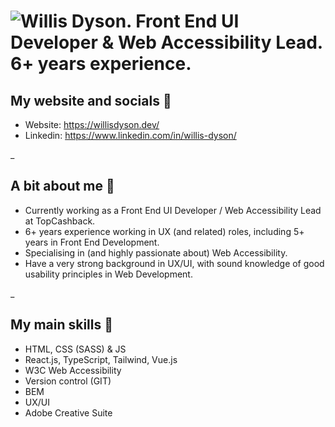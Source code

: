 # ![Willis Dyson. Front End UI Developer & Web Accessibility Lead. 6+ years experience.](https://willisdyson.dev/images/github-1.png)

## My website and socials 💬

* Website: https://willisdyson.dev/
* Linkedin: https://www.linkedin.com/in/willis-dyson/

_
## A bit about me 🤔


* Currently working as a Front End UI Developer / Web Accessibility Lead at TopCashback.
* 6+ years experience working in UX (and related) roles, including 5+ years in Front End Development.
* Specialising in (and highly passionate about) Web Accessibility.
* Have a very strong background in UX/UI, with sound knowledge of good usability principles in Web Development.

_
## My main skills 🧠

* HTML, CSS (SASS) & JS
* React.js, TypeScript, Tailwind, Vue.js
* W3C Web Accessibility
* Version control (GIT)
* BEM
* UX/UI
* Adobe Creative Suite

